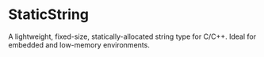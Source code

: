 # StaticString
A lightweight, fixed-size, statically-allocated string type for C/C++. Ideal for embedded and low-memory environments.
